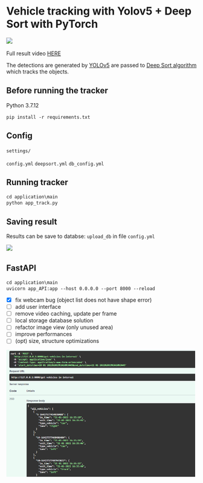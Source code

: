 # Vehicle tracking with Yolov5 + Deep Sort with PyTorch

<p>
<img src="example3.gif" width="500"/>
</p>

Full result video [HERE](https://youtu.be/TCc3Agqb8Tg)

The detections are generated by [YOLOv5](https://github.com/ultralytics/yolov5) are passed to  [Deep Sort algorithm](https://github.com/ZQPei/deep_sort_pytorch) which tracks the objects.

## Before running the tracker

Python 3.7.12 

```
pip install -r requirements.txt
```

    
## Config

`settings/`
<br></br>
`config.yml`  `deepsort.yml`  `db_config.yml`

## Running tracker

```
cd application\main
python app_track.py
```

## Saving result
Results can be save to databse: `upload_db` in file `config.yml`
<p>
<img src="videos/db.PNG" width="500"/>
</p>

## FastAPI

```
cd application\main
uvicorn app_API:app --host 0.0.0.0 --port 8000 --reload

```

- [x] fix webcam bug (object list does not have shape error)
- [ ] add user interface
- [ ] remove video caching, update per frame
- [ ] local storage database solution
- [ ] refactor image view (only unused area)
- [ ] improve performances
- [ ] (opt) size, structure optimizations

<p>
<img src="fastapi.PNG" width="500"/>
</p>


